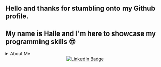 ## Hello and thanks for stumbling onto my Github profile.
## My name is Halle and I'm here to showcase my programming skills 😎
<details>

  <summary>About Me</summary>

  | Working On | Learning | Languages
  | -------- | -------- |----------
  | Creating Effective Data Visualizations   | Maching Learning Algorithms    | Python
  | Github Profile   | Data Mining   | R/R Studio
  </details>

<div id="badges" align = "center">
  <a href="https://www.linkedin.com/in/halle-fortune-6878071ba/">
    <img src="https://img.shields.io/badge/LinkedIn-blue?style=for-the-badge&logo=linkedin&logoColor=white" alt="LinkedIn Badge"/>
  </a>
</div>

<!--
**hfortune3/hfortune3** is a ✨ _special_ ✨ repository because its `README.md` (this file) appears on your GitHub profile.

Here are some ideas to get you started:

- 🔭 I’m currently working on ...
- 🌱 I’m currently learning ...
- 👯 I’m looking to collaborate on ...
- 🤔 I’m looking for help with ...
- 💬 Ask me about ...
- 📫 How to reach me: ...
- 😄 Pronouns: ...
- ⚡ Fun fact: ...
-->
